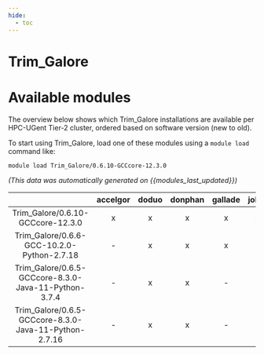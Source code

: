 ```yaml
---
hide:
  - toc
---
```


Trim_Galore
===========

# Available modules


The overview below shows which Trim_Galore installations are available per HPC-UGent Tier-2 cluster, ordered based on software version (new to old).

To start using Trim_Galore, load one of these modules using a `module load` command like:

```shell
module load Trim_Galore/0.6.10-GCCcore-12.3.0
```

*(This data was automatically generated on {{modules_last_updated}})*  

| |accelgor|doduo|donphan|gallade|joltik|shinx|
| :---: | :---: | :---: | :---: | :---: | :---: | :---: |
|Trim_Galore/0.6.10-GCCcore-12.3.0|x|x|x|x|x|x|
|Trim_Galore/0.6.6-GCC-10.2.0-Python-2.7.18|-|x|x|x|-|-|
|Trim_Galore/0.6.5-GCCcore-8.3.0-Java-11-Python-3.7.4|-|x|x|-|-|-|
|Trim_Galore/0.6.5-GCCcore-8.3.0-Java-11-Python-2.7.16|-|x|x|-|-|-|
